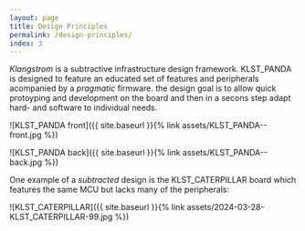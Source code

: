 ```yaml
---
layout: page
title: Design Principles
permalink: /design-principles/
index: 3
---
```


*Klangstrom* is a subtractive infrastructure design framework. KLST_PANDA is designed to feature an educated set of features and peripherals acompanied by a *pragmatic* firmware. the design goal is to allow quick protoyping and development on the board and then in a secons step adapt hard- and software to individual needs.

![KLST_PANDA front]({{ site.baseurl }}{% link assets/KLST_PANDA--front.jpg %})

![KLST_PANDA back]({{ site.baseurl }}{% link assets/KLST_PANDA--back.jpg %})

One example of a *subtracted* design is the KLST_CATERPILLAR board which features the same MCU but lacks many of the peripherals:

![KLST_CATERPILLAR]({{ site.baseurl }}{% link assets/2024-03-28-KLST_CATERPILLAR-99.jpg %})

<!-- ![KLST_all_boards]({{ site.baseurl }}{% link assets/KLST_all_boards.jpg %})-->